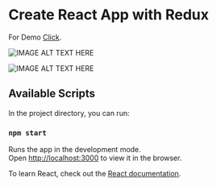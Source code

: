 # Create React App with Redux

For Demo [Click](https://login-with-redux.vercel.app/).

![IMAGE ALT TEXT HERE](https://i.hizliresim.com/l9pj9sx.png)

![IMAGE ALT TEXT HERE](https://i.hizliresim.com/23qq8g7.PNG)




## Available Scripts

In the project directory, you can run:

### `npm start`

Runs the app in the development mode.\
Open [http://localhost:3000](http://localhost:3000) to view it in the browser.



To learn React, check out the [React documentation](https://reactjs.org/).
